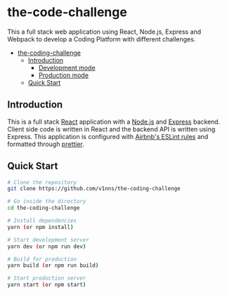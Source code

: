 # the-code-challenge

This a full stack web application using React, Node.js, Express and Webpack to develop a Coding Platform with different challenges.

- [the-coding-challenge](#the-coding-challenge)
  - [Introduction](#introduction)
    - [Development mode](#development-mode)
    - [Production mode](#production-mode)
  - [Quick Start](#quick-start)

## Introduction

This is a full stack [React](https://reactjs.org/) application with a [Node.js](https://nodejs.org/en/) and [Express](https://expressjs.com/) backend. Client side code is written in React and the backend API is written using Express. This application is configured with [Airbnb's ESLint rules](https://github.com/airbnb/javascript) and formatted through [prettier](https://prettier.io/).

## Quick Start

```bash
# Clone the repository
git clone https://github.com/v1nns/the-coding-challenge

# Go inside the directory
cd the-coding-challenge

# Install dependencies
yarn (or npm install)

# Start development server
yarn dev (or npm run dev)

# Build for production
yarn build (or npm run build)

# Start production server
yarn start (or npm start)
```

